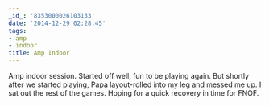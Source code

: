 ```yaml
---
_id_: '8353000026103133'
date: '2014-12-29 02:28:45'
tags:
- amp
- indoor
title: Amp Indoor
---
```


Amp indoor session. Started off well, fun to be playing again. But shortly
after we started playing, Papa layout-rolled into my leg and messed me up.
I sat out the rest of the games. Hoping for a quick recovery in time for
FNOF.
